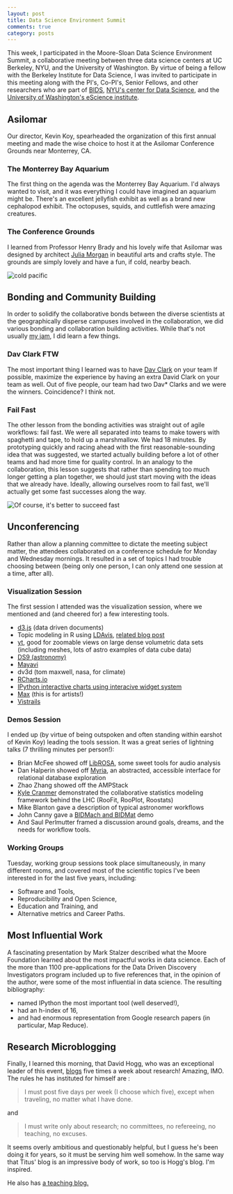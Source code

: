 ```yaml
---
layout: post
title: Data Science Environment Summit
comments: true
category: posts
---
```


This week, I participated in the Moore-Sloan Data Science Environment Summit, a 
collaborative meeting between three data science centers at UC Berkeley, 
NYU, and the University of Washington.
By virtue of being a fellow with the Berkeley Institute for Data Science, I was 
invited to participate in this meeting along with the PI's, Co-PI's, Senior 
Fellows, and other researchers who are part of 
[BIDS](http://bids.berkeley.edu), [NYU's center for Data 
Science](http://datascience.nyu.edu/), and the [University of Washington's 
eScience institute](http://escience.washington.edu/).

## Asilomar

Our director, Kevin Koy, spearheaded the organization of this first annual 
meeting and made the wise choice to host it at the Asilomar Conference Grounds 
near Monterrey, CA. 

### The Monterrey Bay Aquarium

The first thing on the agenda was the Monterrey Bay Aquarium. 
I'd always wanted to visit, and it was everything I could have imagined an 
aquarium might be.
There's an excellent jellyfish exhibit as well as a brand new cephalopod
exhibit. The octopuses, squids, and cuttlefish were amazing creatures. 

### The Conference Grounds

I learned from 
Professor Henry Brady and his lovely wife that Asilomar was designed by architect 
[Julia Morgan](http://en.wikipedia.org/wiki/Julia_Morgan) in  beautiful arts 
and crafts style. The grounds are simply lovely and have a fun, if cold, nearby 
beach.

![cold pacific](https://pbs.twimg.com/media/BzTWsaXIUAA_mi2.jpg)

## Bonding and Community Building

In order to solidify the collaborative bonds between the diverse scientists at
the geographically disperse campuses involved in the collaboration, we did 
various bonding and collaboration building activities. While that's not usually 
[my jam](https://www.thisismyjam.com/), I did learn a few things. 

### Dav Clark FTW

The most important thing I learned was to have [Dav Clark](http://scidav.org/) on your 
team If possible, maximize the experience by having an extra David Clark on 
your team as well. Out of five people, our team had two Dav\* Clarks and we 
were the winners. Coincidence? I think not.

### Fail Fast

The other lesson from the bonding activities was straight out of agile 
workflows: fail fast. We were all separated into teams to make towers with 
spaghetti and tape, to hold up a marshmallow. We had 18 minutes. By prototyping 
quickly and racing ahead with the first reasonable-sounding idea that was 
suggested, we started actually building before a lot of other teams and had 
more time for quality control. In an analogy to the collaboration, this lesson 
suggests that rather than spending too much longer getting a plan together, we 
should just start moving with the ideas that we already have. Ideally, allowing 
ourselves room to fail fast, we'll actually get some fast successes along the 
way.

![Of course, it's better to succeed fast](http://imgs.xkcd.com/comics/move_fast_and_break_things.png "hopefully we won't break too much stuff")



## Unconferencing

Rather than allow a planning committee to 
dictate the meeting subject matter, the attendees collaborated on a 
conference schedule for Monday and Wednesday mornings. It resulted in a set of 
topics I had trouble choosing between (being only one person, I can only attend 
one session at a time, after all).

### Visualization Session

The first session I attended was the visualization session, where we mentioned 
and (and cheered for) a few interesting tools.

- [d3.js](http://d3js.org/) (data driven documents)
- Topic modeling in R using [LDAvis](https://github.com/cpsievert/LDAvis/), [related blog post](http://ropensci.org/blog/2014/04/16/topic-modeling-in-R/)
- [yt](http://yt-project.org/), good for zoomable views on large dense volumetric data sets  (including meshes, lots of astro examples of data cube data)
- [DS9 (astronomy)](http://ds9.si.edu/site/Home.html)
- [Mayavi](http://code.enthought.com/projects/mayavi/)
- dv3d (tom maxwell, nasa, for climate)
- [RCharts.io](http://rcharts.io/)
- [IPython interactive charts using interacive widget system](https://github.com/ipython/ipython/tree/master/examples/Interactive%20Widgets)
- [Max](http://cycling74.com/products/max/) (this is for artists!)
- [Vistrails](http://www.vistrails.org/index.php/Main_Page)


### Demos Session

I ended up (by virtue of being outspoken and often standing within earshot of 
Kevin Koy) leading the tools session. It was a great series of lightning talks 
(7 thrilling minutes per person!):

- Brian McFee showed off [LibROSA](https://github.com/bmcfee/librosa/), some sweet tools for audio analysis
- Dan Halperin showed off [Myria](http://myria.cs.washington.edu/), an abstracted, accessible interface for relational database exploration
- Zhao Zhang showed off the AMPStack
- [Kyle Cranmer](http://theoryandpractice.org/) demonstrated the collaborative statistics modeling framework behind the LHC (RooFit, RooPlot, Roostats)
- Mike Blanton gave a description of typical astronomer workflows
- John Canny gave a [BIDMach and BIDMat](http://bid2.berkeley.edu/bid-data-project/) demo
- And Saul Perlmutter framed a discussion around goals, dreams, and the needs 
  for workflow tools.

### Working Groups

Tuesday, working group sessions took place simultaneously, in many different 
rooms, and covered most of the scientific topics I've been interested in for 
the last five years, including: 

- Software and Tools,
- Reproducibility and Open Science,
- Education and Training, and
- Alternative metrics and Career Paths.

## Most Influential Work

A fascinating presentation by Mark Stalzer described what the Moore Foundation 
learned about the most impactful works in data science. Each of the more than 1100 
pre-applications for the Data Driven Discovery Investigators program included 
up to five references that, in the opinion of the author, were some of the most 
influential in data science. The resulting bibliography:

- named IPython the most important tool (well deserved!),
- had an h-index of 16,
- and had enormous representation from Google research papers (in particular, 
  Map Reduce).

## Research Microblogging

Finally, I learned this morning, that David Hogg, who was an exceptional leader of this event, 
[blogs](http://hoggresearch.blogspot.com/) five times a week about research! 
Amazing, IMO.  The rules he has instituted for himself are : 

> I must post five days per week (I choose which five), except when traveling, 
> no matter what I have done.

and 

> I must write only about research; no committees, no refereeing, no teaching, 
> no excuses.

It seems overly ambitious and questionably helpful, but I guess he's been doing 
it for years, so it must be serving him well somehow. In the same way that 
Titus' blog is an impressive body of work, so too is Hogg's blog. I'm inspired.

He also has [a teaching blog.](http://hoggteaching.blogspot.com/)



